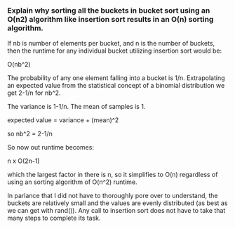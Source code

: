 ### Explain why sorting all the buckets in bucket sort using an O(n2) algorithm like insertion sort results in an O(n) sorting algorithm.

If nb is number of elements per bucket, and n is the number of buckets, then the runtime for any individual bucket utilizing insertion sort would be:

 O(nb^2)

The probability of any one element falling into a bucket is 1/n. Extrapolating an expected value from the statistical concept of a binomial distribution we get 2-1/n for nb^2. 

The variance is 1-1/n. The mean of samples is 1.

expected value = variance + (mean)^2

so nb^2 = 2-1/n

So now out runtime becomes:

n x O(2n-1) 

which the largest factor in there is n, so it simplifies to O(n) regardless of using an sorting algorithm of O(n^2) runtime.

In parlance that I did not have to thoroughly pore over to understand, the buckets are relatively small and the values are evenly distributed (as best as we can get with rand()). Any call to insertion sort does not have to take that many steps to complete its task.




